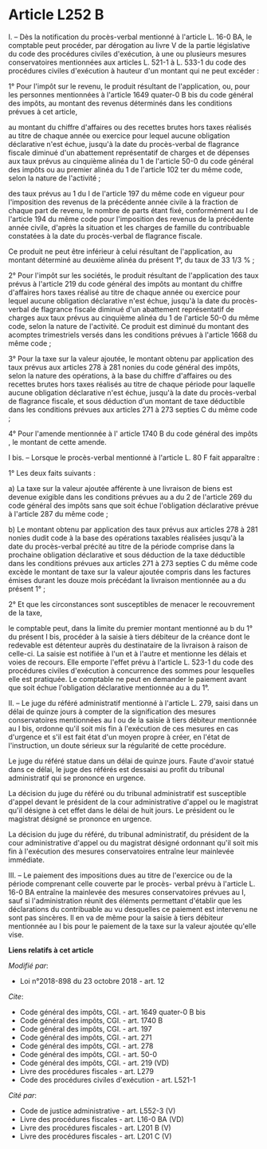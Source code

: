 # Article L252 B

I. – Dès la notification du procès-verbal mentionné à l'article L. 16-0 BA, le comptable peut procéder, par dérogation au
livre V de la partie législative du code des procédures civiles d'exécution, à une ou plusieurs mesures conservatoires
mentionnées aux articles L. 521-1 à L. 533-1 du code des procédures civiles d'exécution à hauteur d'un montant qui ne peut
excéder :

1° Pour l'impôt sur le revenu, le produit résultant de l'application, ou, pour les personnes mentionnées à l'article 1649
quater-0 B bis du code général des impôts, au montant des revenus déterminés dans les conditions prévues à cet article,

au montant du chiffre d'affaires ou des recettes brutes hors taxes réalisés au titre de chaque année ou exercice pour lequel
aucune obligation déclarative n'est échue, jusqu'à la date du procès-verbal de flagrance fiscale diminué d'un abattement
représentatif de charges et de dépenses aux taux prévus au cinquième alinéa du 1 de l'article 50-0 du code général des impôts
ou au premier alinéa du 1 de l'article 102 ter du même code, selon la nature de l'activité ;

des taux prévus au 1 du I de l'article 197 du même code en vigueur pour l'imposition des revenus de la précédente année
civile à la fraction de chaque part de revenu, le nombre de parts étant fixé, conformément au I de l'article 194 du même code
pour l'imposition des revenus de la précédente année civile, d'après la situation et les charges de famille du contribuable
constatées à la date du procès-verbal de flagrance fiscale.

Ce produit ne peut être inférieur à celui résultant de l'application, au montant déterminé au deuxième alinéa du présent 1°,
du taux de 33 1/3 % ;

2° Pour l'impôt sur les sociétés, le produit résultant de l'application des taux prévus à l'article 219 du code général des
impôts au montant du chiffre d'affaires hors taxes réalisé au titre de chaque année ou exercice pour lequel aucune obligation
déclarative n'est échue, jusqu'à la date du procès-verbal de flagrance fiscale diminué d'un abattement représentatif de
charges aux taux prévus au cinquième alinéa du 1 de l'article 50-0 du même code, selon la nature de l'activité. Ce produit
est diminué du montant des acomptes trimestriels versés dans les conditions prévues à l'article 1668 du même code ;

3° Pour la taxe sur la valeur ajoutée, le montant obtenu par application des taux prévus aux articles 278 à 281 nonies du
code général des impôts, selon la nature des opérations, à la base du chiffre d'affaires ou des recettes brutes hors taxes
réalisés au titre de chaque période pour laquelle aucune obligation déclarative n'est échue, jusqu'à la date du procès-verbal
de flagrance fiscale, et sous déduction d'un montant de taxe déductible dans les conditions prévues aux articles 271 à 273
septies C du même code ;

4° Pour l'amende mentionnée à l' article 1740 B du code général des impôts , le montant de cette amende.

I bis. – Lorsque le procès-verbal mentionné à l'article L. 80 F fait apparaître :

1° Les deux faits suivants :

a) La taxe sur la valeur ajoutée afférente à une livraison de biens est devenue exigible dans les conditions prévues au a du
2 de l'article 269 du code général des impôts sans que soit échue l'obligation déclarative prévue à l'article 287 du même
code ;

b) Le montant obtenu par application des taux prévus aux articles 278 à 281 nonies dudit code à la base des opérations
taxables réalisées jusqu'à la date du procès-verbal précité au titre de la période comprise dans la prochaine obligation
déclarative et sous déduction de la taxe déductible dans les conditions prévues aux articles 271 à 273 septies C du même code
excède le montant de taxe sur la valeur ajoutée compris dans les factures émises durant les douze mois précédant la livraison
mentionnée au a du présent 1° ;

2° Et que les circonstances sont susceptibles de menacer le recouvrement de la taxe,

le comptable peut, dans la limite du premier montant mentionné au b du 1° du présent I bis, procéder à la saisie à tiers
débiteur de la créance dont le redevable est détenteur auprès du destinataire de la livraison à raison de celle-ci. La saisie
est notifiée à l'un et à l'autre et mentionne les délais et voies de recours. Elle emporte l'effet prévu à l'article L. 523-1
du code des procédures civiles d'exécution à concurrence des sommes pour lesquelles elle est pratiquée. Le comptable ne peut
en demander le paiement avant que soit échue l'obligation déclarative mentionnée au a du 1°.

II. – Le juge du référé administratif mentionné à l'article L. 279, saisi dans un délai de quinze jours à compter de la
signification des mesures conservatoires mentionnées au I ou de la saisie à tiers débiteur mentionnée au I bis, ordonne qu'il
soit mis fin à l'exécution de ces mesures en cas d'urgence et s'il est fait état d'un moyen propre à créer, en l'état de
l'instruction, un doute sérieux sur la régularité de cette procédure.

Le juge du référé statue dans un délai de quinze jours. Faute d'avoir statué dans ce délai, le juge des référés est dessaisi
au profit du tribunal administratif qui se prononce en urgence.

La décision du juge du référé ou du tribunal administratif est susceptible d'appel devant le président de la cour
administrative d'appel ou le magistrat qu'il désigne à cet effet dans le délai de huit jours. Le président ou le magistrat
désigné se prononce en urgence.

La décision du juge du référé, du tribunal administratif, du président de la cour administrative d'appel ou du magistrat
désigné ordonnant qu'il soit mis fin à l'exécution des mesures conservatoires entraîne leur mainlevée immédiate.

III. – Le paiement des impositions dues au titre de l'exercice ou de la période comprenant celle couverte par le procès-
verbal prévu à l'article L. 16-0 BA entraîne la mainlevée des mesures conservatoires prévues au I, sauf si l'administration
réunit des éléments permettant d'établir que les déclarations du contribuable au vu desquelles ce paiement est intervenu ne
sont pas sincères. Il en va de même pour la saisie à tiers débiteur mentionnée au I bis pour le paiement de la taxe sur la
valeur ajoutée qu'elle vise.

**Liens relatifs à cet article**

_Modifié par_:

  - Loi n°2018-898 du 23 octobre 2018 - art. 12

_Cite_:

  - Code général des impôts, CGI. - art. 1649 quater-0 B bis
  - Code général des impôts, CGI. - art. 1740 B
  - Code général des impôts, CGI. - art. 197
  - Code général des impôts, CGI. - art. 271
  - Code général des impôts, CGI. - art. 278
  - Code général des impôts, CGI. - art. 50-0
  - Code général des impôts, CGI. - art. 219 (VD)
  - Livre des procédures fiscales - art. L279
  - Code des procédures civiles d'exécution - art. L521-1

_Cité par_:

  - Code de justice administrative - art. L552-3 (V)
  - Livre des procédures fiscales - art. L16-0 BA (VD)
  - Livre des procédures fiscales - art. L201 B (V)
  - Livre des procédures fiscales - art. L201 C (V)
